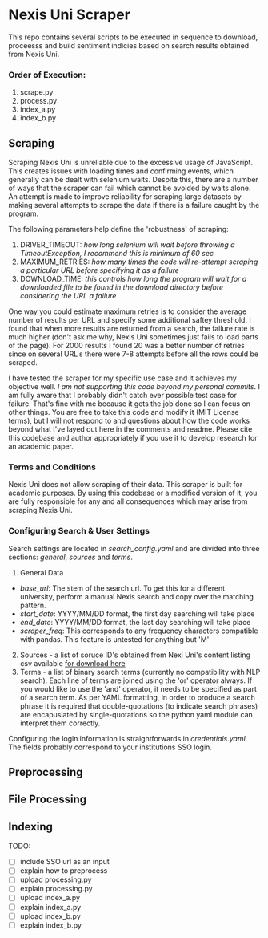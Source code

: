 # Nexis Uni Scraper
This repo contains several scripts to be executed in sequence to download, proceesss and build sentiment indicies based on search results obtained from Nexis Uni.

### Order of Execution:
1. scrape.py
2. process.py
3. index_a.py
4. index_b.py

## Scraping
Scraping Nexis Uni is unreliable due to the excessive usage of JavaScript. This creates issues with loading times and confirming events, which generally can be dealt with selenium waits. Despite this, there are a number of ways that the scraper can fail which cannot be avoided by waits alone. An attempt is made to improve reliability for scraping large datasets by making several attempts to scrape the data if there is a failure caught by the program.

The following parameters help define the 'robustness' of scraping:  
1. DRIVER_TIMEOUT: _how long selenium will wait before throwing a TimeoutException, I recommend this is minimum of 60 sec_  
2. MAXIMUM_RETRIES: _how many times the code will re-attempt scraping a particular URL before specifying it as a failure_  
3. DOWNLOAD_TIME: _this controls how long the program will wait for a downloaded file to be found in the download directory before considering the URL a failure_

One way you could estimate maximum retries is to consider the average number of results per URL and specify some additional saftey threshold. I found that when more results are returned from a search, the failure rate is much higher (don't ask me why, Nexis Uni sometimes just fails to load parts of the page). For 2000 results I found 20 was a better number of retries since on several URL's there were 7-8 attempts before all the rows could be scraped.

I have tested the scraper for my specific use case and it achieves my objective well. *I am not supporting this code beyond my personal commits*. I am fully aware that I probably didn't catch ever possible test case for failure. That's fine with me because it gets the job done so I can focus on other things. You are free to take this code and modify it (MIT License terms), but I will not respond to and questions about how the code works beyond what I've layed out here in the comments and readme. Please cite this codebase and author appropriately if you use it to develop research for an academic paper.

### Terms and Conditions
Nexis Uni does not allow scraping of their data. This scraper is built for academic purposes. By using this codebase or a modified version of it, you are fully responsible for any and all consequences which may arise from scraping Nexis Uni.

### Configuring Search & User Settings
Search settings are located in _search\_config.yaml_ and are divided into three sections: _general_, _sources_ and _terms_.

1. General Data
  * _base_url_: The stem of the search url. To get this for a different university, perform a manual Nexis search and copy over the matching pattern.  
  * _start_date_: YYYY/MM/DD format, the first day searching will take place  
  * _end_date_:  YYYY/MM/DD format, the last day searching will take place  
  * _scraper\_freq_: This corresponds to any frequency characters compatible with pandas. This feature is untested for anything but 'M'
2. Sources - a list of soruce ID's obtained from Nexi Uni's content listing csv available [for download here](https://p.widencdn.net/okffmp/Nexis_Uni_--_Content_Listing_--_July_2020)  
3. Terms - a list of binary search terms (currently no compatibility with NLP search). Each line of terms are joined using the 'or' operator always. If you would like to use the 'and' operator, it needs to be specified as part of a search term. As per YAML formatting, in order to produce a search phrase it is required that double-quotations (to indicate search phrases) are encapuslated by single-quotations so the python yaml module can interpret them correctly.  

Configuring the login information is straightforwards in _credentials.yaml_. The fields probably correspond to your institutions SSO login.  

## Preprocessing

## File Processing

## Indexing

TODO:
- [ ] include SSO url as an input
- [ ] explain how to preprocess
- [ ] upload processing.py
- [ ] explain processing.py
- [ ] upload index_a.py
- [ ] explain index_a.py
- [ ] upload index_b.py
- [ ] explain index_b.py
